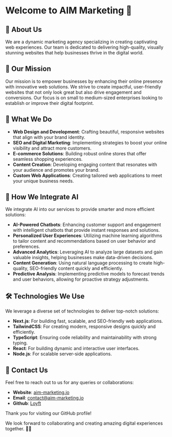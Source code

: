 # Welcome to AIM Marketing 🚀

## 📖 About Us 

We are a dynamic marketing agency specializing in creating captivating web experiences. Our team is dedicated to delivering high-quality, visually stunning websites that help businesses thrive in the digital world.

## 🎯 Our Mission 

Our mission is to empower businesses by enhancing their online presence with innovative web solutions. We strive to create impactful, user-friendly websites that not only look great but also drive engagement and conversions. Our focus is on small to medium-sized enterprises looking to establish or improve their digital footprint.

## 💼 What We Do

- **Web Design and Development**: Crafting beautiful, responsive websites that align with your brand identity.
- **SEO and Digital Marketing**: Implementing strategies to boost your online visibility and attract more customers.
- **E-commerce Solutions**: Building robust online stores that offer seamless shopping experiences.
- **Content Creation**: Developing engaging content that resonates with your audience and promotes your brand.
- **Custom Web Applications**: Creating tailored web applications to meet your unique business needs.

## 🤖 How We Integrate AI 

We integrate AI into our services to provide smarter and more efficient solutions:

- **AI-Powered Chatbots**: Enhancing customer support and engagement with intelligent chatbots that provide instant responses and solutions.
- **Personalized User Experiences**: Utilizing machine learning algorithms to tailor content and recommendations based on user behavior and preferences.
- **Advanced Analytics**: Leveraging AI to analyze large datasets and gain valuable insights, helping businesses make data-driven decisions.
- **Content Generation**: Using natural language processing to create high-quality, SEO-friendly content quickly and efficiently.
- **Predictive Analysis**: Implementing predictive models to forecast trends and user behaviors, allowing for proactive strategy adjustments.

## 🛠️ Technologies We Use 

We leverage a diverse set of technologies to deliver top-notch solutions:

- **Next.js**: For building fast, scalable, and SEO-friendly web applications.
- **TailwindCSS**: For creating modern, responsive designs quickly and efficiently.
- **TypeScript**: Ensuring code reliability and maintainability with strong typing.
- **React**: For building dynamic and interactive user interfaces.
- **Node.js**: For scalable server-side applications.

## 📧 Contact Us 

Feel free to reach out to us for any queries or collaborations:

- **Website**: [aim-marketing.io](https://aim-marketing.io)
- **Email**: [contact@aim-marketing.io](mailto:contact@aim-marketing.io)
- **Github**: [Loyft](https://www.github.com/loyft)

Thank you for visiting our GitHub profile! 

We look forward to collaborating and creating amazing digital experiences together. 🚀🌐
